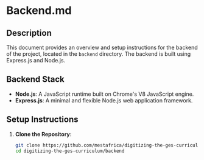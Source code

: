 # Backend.md

## Description

This document provides an overview and setup instructions for the backend of the project, located in the `backend` directory. The backend is built using Express.js and Node.js.

## Backend Stack

- **Node.js**: A JavaScript runtime built on Chrome's V8 JavaScript engine.
- **Express.js**: A minimal and flexible Node.js web application framework.

## Setup Instructions

1. **Clone the Repository**:
   ```bash
   git clone https://github.com/mestafrica/digitizing-the-ges-curriculum.git
   cd digitizing-the-ges-curriculum/backend
   ```
